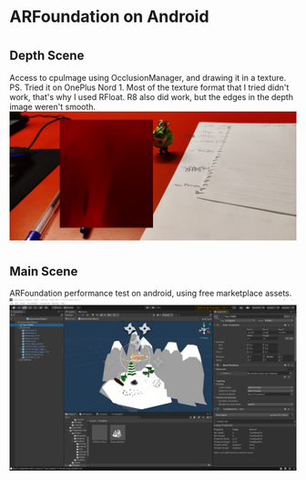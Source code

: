 # <h1>ARFoundation on Android</h1>
# <h2>Depth Scene</h2>
 Access to cpuImage using OcclusionManager, and drawing it in a texture.
 PS. Tried it on OnePlus Nord 1. Most of the texture format that I tried didn't work, that's why I used RFloat. R8 also did work, but the edges in the depth image weren't smooth.
![](https://github.com/samdj23/arfoundation_android/blob/main/Assets/286282522_809320753300143_128868832634585518_n.JPG)

# <h2>Main Scene</h2>
 ARFoundation performance test on android, using free marketplace assets.
 ![](https://github.com/samdj23/arfoundation_android/blob/main/Assets/Capture.PNG)
 

